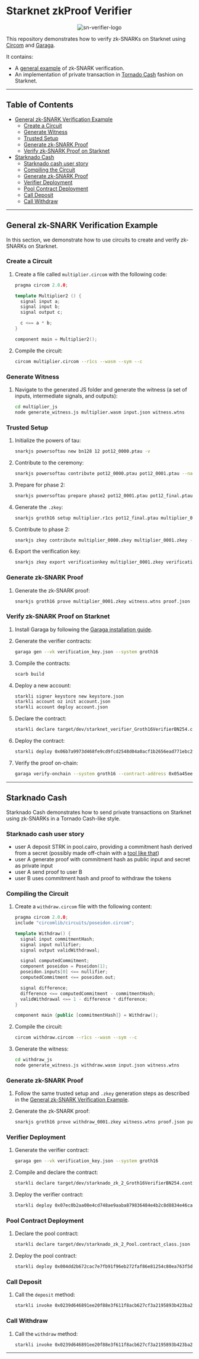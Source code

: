 # Starknet zkProof Verifier


<p align="center">
  <img src="https://github.com/fabriziogianni7/starknet-zkproof-verifier/blob/master/sn-verifier-logo.png" alt="sn-verifier-logo" />
</p>

This repository demonstrates how to verify zk-SNARKs on Starknet using [Circom](https://docs.circom.io/) and [Garaga](https://felt.gitbook.io/garaga).

It contains:
- A [general example](https://github.com/fabriziogianni7/starknet-zkproof-verifier/tree/master/general-zk-verification-example) of zk-SNARK verification.
- An implementation of private transaction in [Tornado Cash](https://github.com/tornadocash) fashion on Starknet.

---

## Table of Contents
- [General zk-SNARK Verification Example](#general-zk-snark-verification-example)
  - [Create a Circuit](#create-a-circuit)
  - [Generate Witness](#generate-witness)
  - [Trusted Setup](#trusted-setup)
  - [Generate zk-SNARK Proof](#generate-zk-snark-proof)
  - [Verify zk-SNARK Proof on Starknet](#verify-zk-snark-proof-on-starknet)
- [Starknado Cash](#starknado-cash)
  - [Starknado cash user story](#starknado-cash-user-story)
  - [Compiling the Circuit](#compiling-the-circuit)
  - [Generate zk-SNARK Proof](#generate-zk-snark-proof-1)
  - [Verifier Deployment](#verifier-deployment)
  - [Pool Contract Deployment](#pool-contract-deployment)
  - [Call Deposit](#call-deposit)
  - [Call Withdraw](#call-withdraw)

---

## General zk-SNARK Verification Example

In this section, we demonstrate how to use circuits to create and verify zk-SNARKs on Starknet.

### Create a Circuit

1. Create a file called `multiplier.circom` with the following code:

    ```c++
    pragma circom 2.0.0;

    template Multiplier2 () {
      signal input a;
      signal input b;
      signal output c;

      c <== a * b;
    }

    component main = Multiplier2();
    ```

2. Compile the circuit:

    ```bash
    circom multiplier.circom --r1cs --wasm --sym --c
    ```

### Generate Witness

1. Navigate to the generated JS folder and generate the witness (a set of inputs, intermediate signals, and outputs):

    ```bash
    cd multiplier_js
    node generate_witness.js multiplier.wasm input.json witness.wtns
    ```

### Trusted Setup

1. Initialize the powers of tau:

    ```bash
    snarkjs powersoftau new bn128 12 pot12_0000.ptau -v
    ```

2. Contribute to the ceremony:

    ```bash
    snarkjs powersoftau contribute pot12_0000.ptau pot12_0001.ptau --name="First contribution" -v
    ```

3. Prepare for phase 2:

    ```bash
    snarkjs powersoftau prepare phase2 pot12_0001.ptau pot12_final.ptau -v
    ```

4. Generate the `.zkey`:

    ```bash
    snarkjs groth16 setup multiplier.r1cs pot12_final.ptau multiplier_0000.zkey
    ```

5. Contribute to phase 2:

    ```bash
    snarkjs zkey contribute multiplier_0000.zkey multiplier_0001.zkey --name="1st Contributor" -v
    ```

6. Export the verification key:

    ```bash
    snarkjs zkey export verificationkey multiplier_0001.zkey verification_key.json
    ```

### Generate zk-SNARK Proof

1. Generate the zk-SNARK proof:

    ```bash
    snarkjs groth16 prove multiplier_0001.zkey witness.wtns proof.json public.json
    ```

### Verify zk-SNARK Proof on Starknet

1. Install Garaga by following the [Garaga installation guide](https://github.com/keep-starknet-strange/garaga?tab=readme-ov-file#quickstart--deploying-a-snark-verifier-on-starknet).

2. Generate the verifier contracts:

    ```bash
    garaga gen --vk verification_key.json --system groth16
    ```

3. Compile the contracts:

    ```bash
    scarb build
    ```

4. Deploy a new account:

    ```bash
    starkli signer keystore new keystore.json
    starkli account oz init account.json
    starkli account deploy account.json
    ```

5. Declare the contract:

    ```bash
    starkli declare target/dev/starknet_verifier_Groth16VerifierBN254.contract_class.json --compiler-version 2.7.1 --account account.json --max-fee-raw 28933655926062819
    ```

6. Deploy the contract:

    ```bash
    starkli deploy 0x06b7a9973d468fe9cd9fcd2548d04a0acf1b2656ead771ebc2a1d4efda60adbe
    ```

7. Verify the proof on-chain:

    ```bash
    garaga verify-onchain --system groth16 --contract-address 0x05a45ee09946804dfe21c3da0448cd9efcd6971d3eed4efacc866e17f1d38f2d --vk verification_key.json --proof proof.json --public-inputs public.json --env-file .secrets --network sepolia
    ```

---

## Starknado Cash

Starknado Cash demonstrates how to send private transactions on Starknet using zk-SNARKs in a Tornado Cash-like style. 

### Starknado cash user story
- user A deposit STRK in pool.cairo, providing a commitment hash derived from a secret (possibly made off-chain with a [tool like that](https://poseidon-hash.online/))
- user A generate proof with commitment hash as public input and secret as private input
- user A send proof to user B
- user B uses commitment hash and proof to withdraw the tokens

### Compiling the Circuit

1. Create a `withdraw.circom` file with the following content:

    ```c++
    pragma circom 2.0.0;
    include "circomlib/circuits/poseidon.circom";

    template Withdraw() {
      signal input commitmentHash;
      signal input nullifier;
      signal output validWithdrawal;

      signal computedCommitment;
      component poseidon = Poseidon(1);
      poseidon.inputs[0] <== nullifier;
      computedCommitment <== poseidon.out;

      signal difference;
      difference <== computedCommitment - commitmentHash;
      validWithdrawal <== 1 - difference * difference;
    }

    component main {public [commitmentHash]} = Withdraw();
    ```

2. Compile the circuit:

    ```bash
    circom withdraw.circom --r1cs --wasm --sym --c
    ```

3. Generate the witness:

    ```bash
    cd withdraw_js
    node generate_witness.js withdraw.wasm input.json witness.wtns
    ```

### Generate zk-SNARK Proof

1. Follow the same trusted setup and `.zkey` generation steps as described in the [General zk-SNARK Verification Example](#trusted-setup).

2. Generate the zk-SNARK proof:

    ```bash
    snarkjs groth16 prove withdraw_0001.zkey witness.wtns proof.json public.json
    ```

### Verifier Deployment

1. Generate the verifier contract:

    ```bash
    garaga gen --vk verification_key.json --system groth16
    ```

2. Compile and declare the contract:

    ```bash
    starkli declare target/dev/starknado_zk_2_Groth16VerifierBN254.contract_class.json --compiler-version 2.7.1 --account account.json --max-fee-raw 22195018311634378
    ```

3. Deploy the verifier contract:

    ```bash
    starkli deploy 0x07ec0b2aa08e4cd748ae9aaba879836484e4b2c8d8834e46ca5bef321f9d37c3
    ```

### Pool Contract Deployment

1. Declare the pool contract:

    ```bash
    starkli declare target/dev/starknado_zk_2_Pool.contract_class.json --account account.json
    ```

2. Deploy the pool contract:

    ```bash
    starkli deploy 0x004dd2b672cac7e7fb91f96eb272faf86e81254c80ea763f5d72d583e6d3753d 0x04718f5a0Fc34cC1AF16A1cdee98fFB20C31f5cD61D6Ab07201858f4287c938D 0x03fccef14896283163799b884d2aa2ca85af2b84c012bf99cccfe6cbc4ef3c17
    ```

### Call Deposit

1. Call the `deposit` method:

    ```bash
    starkli invoke 0x0239d646891ee20f88e3f611f8acb627cf3a2195893b423ba2da6a021bf0a6bc deposit <YOUR_COMMITMEN_HASH> <YOUR_GEN_CALLDATA> 1 --account account.json
    ```

### Call Withdraw

1. Call the `withdraw` method:

    ```bash
    starkli invoke 0x0239d646891ee20f88e3f611f8acb627cf3a2195893b423ba2da6a021bf0a6bc withdraw <YOUR_GEN_CALLDATA> 1 --account account.json
    ```

---
